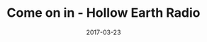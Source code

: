 ---
title: "Come on in - Hollow Earth Radio"
date: 2017-03-23
picture: /assets/camera-roll/2017/03/2017-03-23-come-on-in-hollow-earth-radio/20170323_015749131_iOS.jpg
thumbnail: /assets/camera-roll/2017/03/2017-03-23-come-on-in-hollow-earth-radio/20170323_015749131_iOS-thumbnail.jpg
tags:
  - photograph
  - sign
  - Hollow Earth Radio
  - Seattle
---